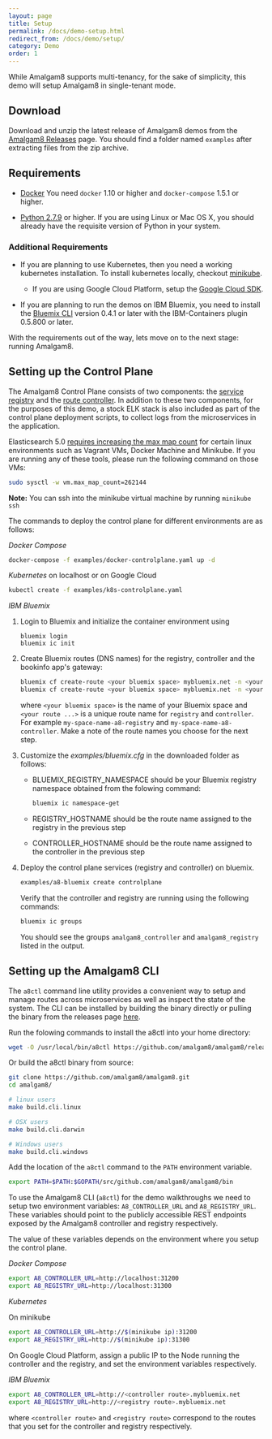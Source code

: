 ```yaml
---
layout: page
title: Setup
permalink: /docs/demo-setup.html
redirect_from: /docs/demo/setup/
category: Demo
order: 1
---
```


While Amalgam8 supports multi-tenancy, for the sake of simplicity, this
demo will setup Amalgam8 in single-tenant mode.

## Download

Download and unzip the latest release of Amalgam8 demos from the
[Amalgam8 Releases](https://www.github.com/amalgam8/amalgam8/releases)
page. You should find a folder named `examples` after extracting files from
the zip archive.

## Requirements

* [Docker](https://www.docker.com/products/docker#/)
  You need `docker` 1.10 or higher and `docker-compose` 1.5.1 or higher.

* [Python 2.7.9](https://www.python.org/downloads/) or higher. If you are
  using Linux or Mac OS X, you should already have the requisite version of
  Python in your system.

### Additional Requirements

* If you are planning to use Kubernetes, then you need a
  working kubernetes installation. To install kubernetes locally, checkout
  [minikube](https://github.com/kubernetes/minikube).
  
  * If you are using Google Cloud Platform, setup the
    [Google Cloud SDK](https://cloud.google.com/sdk/).

* If you are planning to run the demos on IBM Bluemix, you need to install
  the [Bluemix CLI](http://clis.ng.bluemix.net/ui/home.html) version 0.4.1
  or later with the IBM-Containers plugin 0.5.800 or later.

With the requirements out of the way, lets move on to the next stage:
running Amalgam8.

## Setting up the Control Plane

The Amalgam8 Control Plane consists of two components: the
[service registry](/docs/control-plane-registry.html) and the
[route controller](/docs/control-plane-controller.html).  In addition to these two
components, for the purposes of this demo, a stock ELK stack is also
included as part of the control plane deployment scripts, to collect logs
from the microservices in the application.

Elasticsearch 5.0 [requires increasing the max map count](https://www.elastic.co/guide/en/elasticsearch/reference/current/vm-max-map-count.html) 
for certain linux environments such as Vagrant VMs, Docker Machine and Minikube. 
If you are running any of these tools, please run the following command on those VMs:

```bash
sudo sysctl -w vm.max_map_count=262144
```

**Note:** You can ssh into the minikube virtual machine by running `minikube ssh`

The commands to deploy the control plane for different environments are as
follows:

_Docker Compose_

```bash
docker-compose -f examples/docker-controlplane.yaml up -d
```

_Kubernetes_ on localhost or on Google Cloud

```bash
kubectl create -f examples/k8s-controlplane.yaml
```

_IBM Bluemix_

1. Login to Bluemix and initialize the container environment using 

   ```
   bluemix login
   bluemix ic init
   ```

1. Create Bluemix routes (DNS names) for the registry, controller and the bookinfo app's gateway:  

   ```bash
   bluemix cf create-route <your bluemix space> mybluemix.net -n <your registry route>
   bluemix cf create-route <your bluemix space> mybluemix.net -n <your controller route>
   ```

   where `<your bluemix space>` is the name of your Bluemix space and
   `<your route ...>` is a unique route name for `registry` and
   `controller`. For example `my-space-name-a8-registry` and 
   `my-space-name-a8-controller`. Make a note of the route names you
   choose for the next step.


1. Customize the _examples/bluemix.cfg_ in the downloaded folder as follows:
    * BLUEMIX_REGISTRY_NAMESPACE should be your Bluemix registry namespace
      obtained from the folowing command:

      ```bash
      bluemix ic namespace-get
      ```

    * REGISTRY_HOSTNAME should be the route name assigned to the registry in the previous step

    * CONTROLLER_HOSTNAME should be the route name assigned to the controller in the previous step

1. Deploy the control plane services (registry and controller) on bluemix.

   ```bash
   examples/a8-bluemix create controlplane
   ```

   Verify that the controller and registry are running using the following commands: 

   ```bash
   bluemix ic groups
   ```
 
   You should see the groups `amalgam8_controller` and `amalgam8_registry` listed in the output.

## Setting up the Amalgam8 CLI

The `a8ctl` command line utility provides a convenient way to setup and
manage routes across microservices as well as inspect the state of the
system. The CLI can be installed by building the binary directly or pulling
the binary from the releases page [here](https://github.com/amalgam8/amalgam8/releases).

Run the folowing commands to install the a8ctl into your home directory:

```bash
wget -O /usr/local/bin/a8ctl https://github.com/amalgam8/amalgam8/releases/download/{RELEASE_VERSION}/a8ctl-{OS_VERSION}

```

Or build the a8ctl binary from source:


```bash
git clone https://github.com/amalgam8/amalgam8.git
cd amalgam8/

# linux users
make build.cli.linux

# OSX users
make build.cli.darwin

# Windows users
make build.cli.windows
```

Add the location of the `a8ctl` command to the `PATH` environment
variable.

```bash
export PATH=$PATH:$GOPATH/src/github.com/amalgam8/amalgam8/bin
```

To use the Amalgam8 CLI (`a8ctl`) for the demo walkthroughs we need
to setup two environment variables: `A8_CONTROLLER_URL` and
`A8_REGISTRY_URL`. These variables should point to the publicly accessible 
REST endpoints exposed by the Amalgam8 controller and registry respectively.

The value of these variables depends on the environment where you setup the
control plane.

_Docker Compose_

```bash
export A8_CONTROLLER_URL=http://localhost:31200
export A8_REGISTRY_URL=http://localhost:31300
```

_Kubernetes_

On minikube

```bash
export A8_CONTROLLER_URL=http://$(minikube ip):31200
export A8_REGISTRY_URL=http://$(minikube ip):31300
```

On Google Cloud Platform, assign a public IP to the Node running the
controller and the registry, and set the environment variables
respectively.

_IBM Bluemix_

```bash
export A8_CONTROLLER_URL=http://<controller route>.mybluemix.net
export A8_REGISTRY_URL=http://<registry route>.mybluemix.net
```

where `<controller route>` and `<registry route>` correspond to the routes
that you set for the controller and registry respectively.
